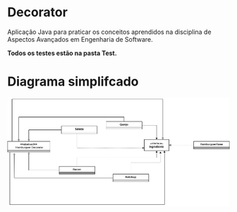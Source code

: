 # Decorator

Aplicação Java para praticar os conceitos aprendidos na disciplina de Aspectos Avançados em Engenharia de Software.

**Todos os testes estão na pasta Test.** 

# Diagrama simplifcado
![Bridge ](src/imgs/Hamburguer.drawio.png)
